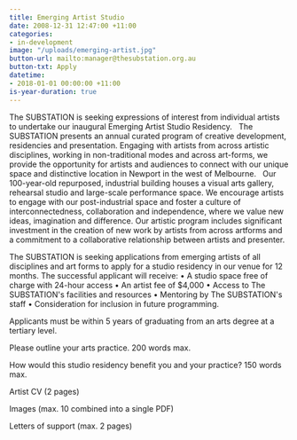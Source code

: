 ```yaml
---
title: Emerging Artist Studio
date: 2008-12-31 12:47:00 +11:00
categories:
- in-development
image: "/uploads/emerging-artist.jpg"
button-url: mailto:manager@thesubstation.org.au
button-txt: Apply
datetime:
- 2018-01-01 00:00:00 +11:00
is-year-duration: true
---
```


The SUBSTATION is seeking expressions of interest from individual artists to undertake our inaugural Emerging Artist Studio Residency. 
 
The SUBSTATION presents an annual curated program of creative development, residencies and presentation. Engaging with artists from across artistic disciplines, working in non-traditional modes and across art-forms, we provide the opportunity for artists and audiences to connect with our unique space and distinctive location in Newport in the west of Melbourne. 
 
Our 100-year-old repurposed, industrial building houses a visual arts gallery, rehearsal studio and large-scale performance space. We encourage artists to engage with our post-industrial space and foster a culture of interconnectedness, collaboration and independence, where we value new ideas, imagination and difference. Our artistic program includes significant investment in the creation of new work by artists from across artforms and a commitment to a collaborative relationship between artists and presenter.

The SUBSTATION is seeking applications from emerging artists of all disciplines and art forms to apply for a studio residency in our venue for 12 months. The successful applicant will receive: 
•	A studio space free of charge with 24-hour access
•	An artist fee of $4,000
•	Access to The SUBSTATION's facilities and resources
•	Mentoring by The SUBSTATION's staff
•	Consideration for inclusion in future programming.  

Applicants must be within 5 years of graduating from an arts degree at a tertiary level.

Please outline your arts practice. 200 words max.

How would this studio residency benefit you and your practice? 150 words max. 

Artist CV (2 pages)

Images (max. 10 combined into a single PDF)

Letters of support (max. 2 pages)